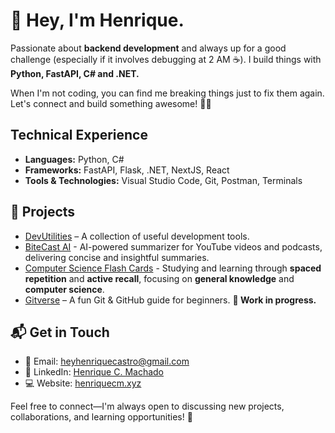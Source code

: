 # 👋 Hey, I'm Henrique. 

Passionate about **backend development** and always up for a good challenge (especially if it involves debugging at 2 AM ☕). I build things with **Python, FastAPI, C# and .NET.**

When I'm not coding, you can find me breaking things just to fix them again. Let's connect and build something awesome! 🚀🔥  

## **Technical Experience**  

- **Languages:** Python, C#
- **Frameworks:** FastAPI, Flask, .NET, NextJS, React
- **Tools & Technologies:** Visual Studio Code, Git, Postman, Terminals  

## **📌 Projects**  
- [DevUtilities](https://devutilities.vercel.app/) – A collection of useful development tools.  
- [BiteCast AI](https://aibitecast-summarizer.vercel.app/) - AI-powered summarizer for YouTube videos and podcasts, delivering concise and insightful summaries.
- [Computer Science Flash Cards](https://personal-flashcards.vercel.app) - Studying and learning through **spaced repetition** and **active recall**, focusing on **general knowledge** and **computer science**.
- [Gitverse](https://gitverse.dev) – A fun Git & GitHub guide for beginners. **🚧 Work in progress.**


## **📬 Get in Touch**  
- 📧 Email: [heyhenriquecastro@gmail.com](mailto:heyhenriquecastro@gmail.com)  
- 💼 LinkedIn: [Henrique C. Machado](https://www.linkedin.com/in/henriquecmachado/)
- 💻 Website: [henriquecm.xyz](https://www.henriquecm.xyz/)

Feel free to connect—I'm always open to discussing new projects, collaborations, and learning opportunities! 🚀  
